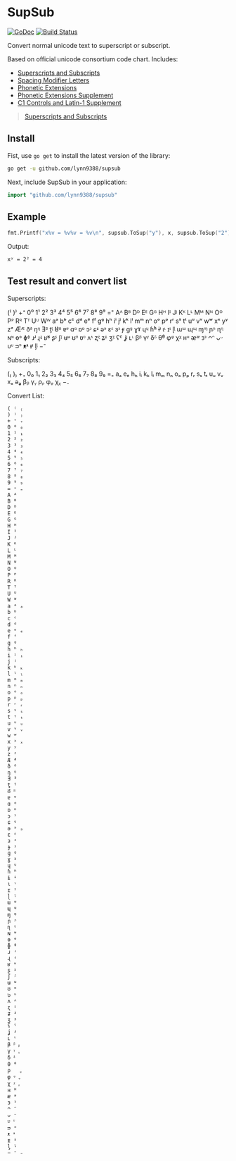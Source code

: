 # SupSub

[![GoDoc](https://godoc.org/github.com/lynn9388/supsub?status.svg)](https://godoc.org/github.com/lynn9388/supsub)
[![Build Status](https://travis-ci.com/lynn9388/supsub.svg?branch=master)](https://travis-ci.com/lynn9388/supsub)

Convert normal unicode text to superscript or subscript.

Based on official unicode consortium code chart. Includes:
- [Superscripts and Subscripts](https://www.unicode.org/charts/PDF/U2070.pdf)
- [Spacing Modifier Letters](https://www.unicode.org/charts/PDF/U02B0.pdf)
- [Phonetic Extensions](https://www.unicode.org/charts/PDF/U1D00.pdf)
- [Phonetic Extensions Supplement](https://www.unicode.org/charts/PDF/U1D80.pdf)
- [C1 Controls and Latin-1 Supplement](https://www.unicode.org/charts/PDF/U0080.pdf)

> [Superscripts and Subscripts](https://en.wikipedia.org/wiki/Superscripts_and_Subscripts)

## Install

Fist, use `go get` to install the latest version of the library:

```sh
go get -u github.com/lynn9388/supsub
```

Next, include SupSub in your application:

```go
import "github.com/lynn9388/supsub"
```

## Example

```go
fmt.Printf("x%v = %v%v = %v\n", supsub.ToSup("y"), x, supsub.ToSup("2"), math.Pow(2.0, 2.0))
```

Output:
```sh
xʸ = 2² = 4
```

## Test result and convert list

Superscripts:

(⁽ )⁾ +⁺ 0⁰ 1¹ 2² 3³ 4⁴ 5⁵ 6⁶ 7⁷ 8⁸ 9⁹ =⁼ Aᴬ Bᴮ Dᴰ Eᴱ Gᴳ Hᴴ Iᴵ Jᴶ Kᴷ Lᴸ Mᴹ Nᴺ Oᴼ Pᴾ Rᴿ Tᵀ Uᵁ Wᵂ aᵃ bᵇ cᶜ dᵈ eᵉ fᶠ gᵍ hʰ iⁱ jʲ kᵏ lˡ mᵐ nⁿ oᵒ pᵖ rʳ sˢ tᵗ uᵘ vᵛ wʷ xˣ yʸ zᶻ Æᴭ ðᶞ ŋᵑ Ǝᴲ ƫᶵ Ȣᴽ ɐᵄ ɑᵅ ɒᶛ ɔᵓ ɕᶝ əᵊ ɛᵋ ɜᶟ ɟᶡ ɡᶢ ɣˠ ɥᶣ ɦʱ ɨᶤ ɩᶥ ɪᶦ ɭᶩ ɯᵚ ɰᶭ ɱᶬ ɲᶮ ɳᶯ ɴᶰ ɵᶱ ɸᶲ ɹʴ ɻʵ ʁʶ ʂᶳ ʃᶴ ʉᶶ ʊᶷ ʋᶹ ʌᶺ ʐᶼ ʑᶽ ʒᶾ ʕˤ ʝᶨ ʟᶫ βᵝ γᵞ δᵟ θᶿ φᵠ χᵡ нᵸ ᴂᵆ ᴈᵌ ᴖᵔ ᴗᵕ ᴜᶸ ᴝᵙ ᴥᵜ ᵻᶧ ᶅᶪ −⁻

Subscripts:

(₍ )₎ +₊ 0₀ 1₁ 2₂ 3₃ 4₄ 5₅ 6₆ 7₇ 8₈ 9₉ =₌ aₐ eₑ hₕ iᵢ kₖ lₗ mₘ nₙ oₒ pₚ rᵣ sₛ tₜ uᵤ vᵥ xₓ əₔ βᵦ γᵧ ρᵨ φᵩ χᵪ −₋

Convert List:

```text
( ⁽ ₍
) ⁾ ₎
+ ⁺ ₊
0 ⁰ ₀
1 ¹ ₁
2 ² ₂
3 ³ ₃
4 ⁴ ₄
5 ⁵ ₅
6 ⁶ ₆
7 ⁷ ₇
8 ⁸ ₈
9 ⁹ ₉
= ⁼ ₌
A ᴬ
B ᴮ
D ᴰ
E ᴱ
G ᴳ
H ᴴ
I ᴵ
J ᴶ
K ᴷ
L ᴸ
M ᴹ
N ᴺ
O ᴼ
P ᴾ
R ᴿ
T ᵀ
U ᵁ
W ᵂ
a ᵃ ₐ
b ᵇ
c ᶜ
d ᵈ
e ᵉ ₑ
f ᶠ
g ᵍ
h ʰ ₕ
i ⁱ ᵢ
j ʲ
k ᵏ ₖ
l ˡ ₗ
m ᵐ ₘ
n ⁿ ₙ
o ᵒ ₒ
p ᵖ ₚ
r ʳ ᵣ
s ˢ ₛ
t ᵗ ₜ
u ᵘ ᵤ
v ᵛ ᵥ
w ʷ
x ˣ ₓ
y ʸ
z ᶻ
Æ ᴭ
ð ᶞ
ŋ ᵑ
Ǝ ᴲ
ƫ ᶵ
Ȣ ᴽ
ɐ ᵄ
ɑ ᵅ
ɒ ᶛ
ɔ ᵓ
ɕ ᶝ
ə ᵊ ₔ
ɛ ᵋ
ɜ ᶟ
ɟ ᶡ
ɡ ᶢ
ɣ ˠ
ɥ ᶣ
ɦ ʱ
ɨ ᶤ
ɩ ᶥ
ɪ ᶦ
ɭ ᶩ
ɯ ᵚ
ɰ ᶭ
ɱ ᶬ
ɲ ᶮ
ɳ ᶯ
ɴ ᶰ
ɵ ᶱ
ɸ ᶲ
ɹ ʴ
ɻ ʵ
ʁ ʶ
ʂ ᶳ
ʃ ᶴ
ʉ ᶶ
ʊ ᶷ
ʋ ᶹ
ʌ ᶺ
ʐ ᶼ
ʑ ᶽ
ʒ ᶾ
ʕ ˤ
ʝ ᶨ
ʟ ᶫ
β ᵝ ᵦ
γ ᵞ ᵧ
δ ᵟ
θ ᶿ
ρ   ᵨ
φ ᵠ ᵩ
χ ᵡ ᵪ
н ᵸ
ᴂ ᵆ
ᴈ ᵌ
ᴖ ᵔ
ᴗ ᵕ
ᴜ ᶸ
ᴝ ᵙ
ᴥ ᵜ
ᵻ ᶧ
ᶅ ᶪ
− ⁻ ₋
```